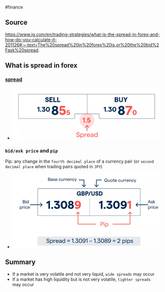 #finance 

## Source
https://www.ig.com/en/trading-strategies/what-is-the-spread-in-forex-and-how-do-you-calculate-it-201126#:~:text=The%20spread%20in%20forex%20is,or%20the%20bid%2Fask%20spread.

## What is spread in forex
### [spread](https://www.ig.com/en/trading-strategies/what-is-the-spread-in-forex-and-how-do-you-calculate-it-201126#:~:text=The%20spread%20in%20forex%20is,or%20the%20bid%2Fask%20spread.)
- ![](Pasted%20image%2020240504205946.png)
 
### `bid/ask price` and `pip`
Pip: any change in the `fourth decimal place` of a currency pair (or `second decimal place` when trading pairs quoted in `JPY`)
- ![](Pasted%20image%2020240505080245.png)	
## Summary
- If a market is very volatile and not very liquid, `wide spreads` may occur
- If a market has high liquidity but is not very volatile, `tighter spreads` may occur

